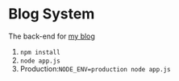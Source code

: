 Blog System
=======

The back-end for [my blog](https://github.com/bossonchan/front-end-practice.git)

1. `npm install`
2. `node app.js`
3. Production:`NODE_ENV=production node app.js`
